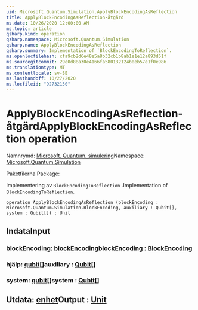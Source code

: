 ```yaml
---
uid: Microsoft.Quantum.Simulation.ApplyBlockEncodingAsReflection
title: ApplyBlockEncodingAsReflection-åtgärd
ms.date: 10/26/2020 12:00:00 AM
ms.topic: article
qsharp.kind: operation
qsharp.namespace: Microsoft.Quantum.Simulation
qsharp.name: ApplyBlockEncodingAsReflection
qsharp.summary: Implementation of `BlockEncodingToReflection`.
ms.openlocfilehash: cfa9cb2d6e48e5a8b32cb1b8ab1e1e12a893d51f
ms.sourcegitcommit: 29e0d88a30e4166fa580132124b0eb57e1f0e986
ms.translationtype: MT
ms.contentlocale: sv-SE
ms.lasthandoff: 10/27/2020
ms.locfileid: "92732150"
---
```

# <a name="applyblockencodingasreflection-operation"></a><span data-ttu-id="47230-102">ApplyBlockEncodingAsReflection-åtgärd</span><span class="sxs-lookup"><span data-stu-id="47230-102">ApplyBlockEncodingAsReflection operation</span></span>

<span data-ttu-id="47230-103">Namnrymd: [Microsoft. Quantum. simulering](xref:Microsoft.Quantum.Simulation)</span><span class="sxs-lookup"><span data-stu-id="47230-103">Namespace: [Microsoft.Quantum.Simulation](xref:Microsoft.Quantum.Simulation)</span></span>

<span data-ttu-id="47230-104">Paketfilerna [](https://nuget.org/packages/)</span><span class="sxs-lookup"><span data-stu-id="47230-104">Package: [](https://nuget.org/packages/)</span></span>


<span data-ttu-id="47230-105">Implementering av `BlockEncodingToReflection` .</span><span class="sxs-lookup"><span data-stu-id="47230-105">Implementation of `BlockEncodingToReflection`.</span></span>

```qsharp
operation ApplyBlockEncodingAsReflection (blockEncoding : Microsoft.Quantum.Simulation.BlockEncoding, auxiliary : Qubit[], system : Qubit[]) : Unit
```


## <a name="input"></a><span data-ttu-id="47230-106">Indata</span><span class="sxs-lookup"><span data-stu-id="47230-106">Input</span></span>

### <a name="blockencoding--blockencoding"></a><span data-ttu-id="47230-107">blockEncoding: [blockEncoding](xref:Microsoft.Quantum.Simulation.BlockEncoding)</span><span class="sxs-lookup"><span data-stu-id="47230-107">blockEncoding : [BlockEncoding](xref:Microsoft.Quantum.Simulation.BlockEncoding)</span></span>




### <a name="auxiliary--qubit"></a><span data-ttu-id="47230-108">hjälp: [qubit](xref:microsoft.quantum.lang-ref.qubit)[]</span><span class="sxs-lookup"><span data-stu-id="47230-108">auxiliary : [Qubit](xref:microsoft.quantum.lang-ref.qubit)[]</span></span>




### <a name="system--qubit"></a><span data-ttu-id="47230-109">system: [qubit](xref:microsoft.quantum.lang-ref.qubit)[]</span><span class="sxs-lookup"><span data-stu-id="47230-109">system : [Qubit](xref:microsoft.quantum.lang-ref.qubit)[]</span></span>





## <a name="output--unit"></a><span data-ttu-id="47230-110">Utdata: [enhet](xref:microsoft.quantum.lang-ref.unit)</span><span class="sxs-lookup"><span data-stu-id="47230-110">Output : [Unit](xref:microsoft.quantum.lang-ref.unit)</span></span>

